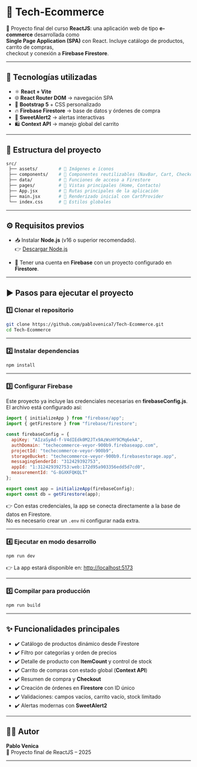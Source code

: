 # 🛒 Tech-Ecommerce

📌 Proyecto final del curso **ReactJS**: una aplicación web de tipo **e-commerce** desarrollada como  
**Single Page Application (SPA)** con React. Incluye catálogo de productos, carrito de compras,  
checkout y conexión a **Firebase Firestore**.  

---

## 🚀 Tecnologías utilizadas

- ⚛️ **React + Vite**  
- 🌐 **React Router DOM** → navegación SPA  
- 🎨 **Bootstrap 5** + CSS personalizado  
- 🔥 **Firebase Firestore** → base de datos y órdenes de compra  
- 💬 **SweetAlert2** → alertas interactivas  
- 🛍️ **Context API** → manejo global del carrito  

---

## 📂 Estructura del proyecto

```bash
src/
 ├── assets/        # 📸 Imágenes e íconos
 ├── components/    # 🧩 Componentes reutilizables (NavBar, Cart, Checkout, etc.)
 ├── data/          # 🔗 Funciones de acceso a Firestore
 ├── pages/         # 📄 Vistas principales (Home, Contacto)
 ├── App.jsx        # 📌 Rutas principales de la aplicación
 ├── main.jsx       # 🚀 Renderizado inicial con CartProvider
 └── index.css      # 🎨 Estilos globales
```

---

## ⚙️ Requisitos previos

- 📥 Instalar **Node.js** (v16 o superior recomendado).  
  👉 [Descargar Node.js](https://nodejs.org/)  

- 🔑 Tener una cuenta en **Firebase** con un proyecto configurado en **Firestore**.  

---

## ▶️ Pasos para ejecutar el proyecto

### 1️⃣ Clonar el repositorio
```bash
git clone https://github.com/pablovenica7/Tech-Ecommerce.git
cd Tech-Ecommerce
```

---

### 2️⃣ Instalar dependencias
```bash
npm install
```

---

### 3️⃣ Configurar Firebase

Este proyecto ya incluye las credenciales necesarias en **firebaseConfig.js**.  
El archivo está configurado así:

```javascript
import { initializeApp } from "firebase/app";
import { getFirestore } from "firebase/firestore";

const firebaseConfig = {
  apiKey: "AIzaSyAd-f-V4dIEdk0M2JTx9AzWsHY9CMq6ekA",
  authDomain: "techecommerce-veyor-900b9.firebaseapp.com",
  projectId: "techecommerce-veyor-900b9",
  storageBucket: "techecommerce-veyor-900b9.firebasestorage.app",
  messagingSenderId: "312429392753",
  appId: "1:312429392753:web:172d95a903356edd5d7cd0",
  measurementId: "G-8GXKFQKQLT"
};

export const app = initializeApp(firebaseConfig);
export const db = getFirestore(app);
```

👉 Con estas credenciales, la app se conecta directamente a la base de datos en Firestore.  
No es necesario crear un `.env` ni configurar nada extra.  

---

### 4️⃣ Ejecutar en modo desarrollo
```bash
npm run dev
```
👉 La app estará disponible en: [http://localhost:5173](http://localhost:5173)  

---

### 5️⃣ Compilar para producción
```bash
npm run build
```

---

## ✨ Funcionalidades principales

- ✔️ Catálogo de productos dinámico desde Firestore  
- ✔️ Filtro por categorías y orden de precios  
- ✔️ Detalle de producto con **ItemCount** y control de stock  
- ✔️ Carrito de compras con estado global (**Context API**)  
- ✔️ Resumen de compra y **Checkout**  
- ✔️ Creación de órdenes en **Firestore** con ID único  
- ✔️ Validaciones: campos vacíos, carrito vacío, stock limitado  
- ✔️ Alertas modernas con **SweetAlert2**  

---

## 👨‍💻 Autor

**Pablo Venica**  
📅 Proyecto final de ReactJS – 2025  

---
